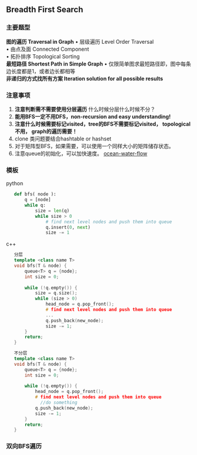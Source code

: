 ## Breadth First Search 

### 主要题型  
   **图的遍历 Traversal in Graph**
    • 层级遍历 Level Order Traversal  
    • 由点及面 Connected Component  
    • 拓扑排序 Topological Sorting  
   **最短路径 Shortest Path in Simple Graph**
    • 仅限简单图求最短路径即，图中每条边长度都是1，或者边长都相等  
   **非递归的方式找所有方案 Iteration solution for all possible results**

### 注意事项
   1. **注意判断需不需要使用分层遍历** 什么时候分层什么时候不分？  
   2. __能用BFS一定不用DFS，non-recursion and easy understanding!__  
   3. **注意什么时候需要标记visited，tree的BFS不需要标记visited， topological不用， graph的遍历需要！**    
   4. clone 类问题要结合hashtable or hashset
   5. 对于矩阵型BFS，如果需要，可以使用一个同样大小的矩阵储存状态。
   6. 注意queue的初始化，可以加快速度。
      [ocean-water-flow](https://leetcode.com/problems/pacific-atlantic-water-flow/description/)

### 模板 ###
python
```python
   def bfs( node ):
       q = [node]
       while q:
           size = len(q)
           while size > 0
               # find next level nodes and push them into queue
               q.insert(0, next)
               size -= 1
```
c++
```cpp
   分层
   template <class name T>
   void bfs(T & node) {
       queue<T> q = {node};
       int size = 0;
       
       while (!q.empty()) {
           size = q.size();
           while (size > 0)
               head_node = q.pop_front();
               # find next level nodes and push them into queue
               ...
               q.push_back(new_node);
               size -= 1;
       }
       return;
   }
```

```cpp
   不分层
   template <class name T>
   void bfs(T & node) {
       queue<T> q = {node};
       int size = 0;
       
       while (!q.empty()) {
           head_node = q.pop_front();
           # find next level nodes and push them into queue
             //do something
           q.push_back(new_node);
           size -= 1;
       }
       return;
   }
```
### 双向BFS遍历
